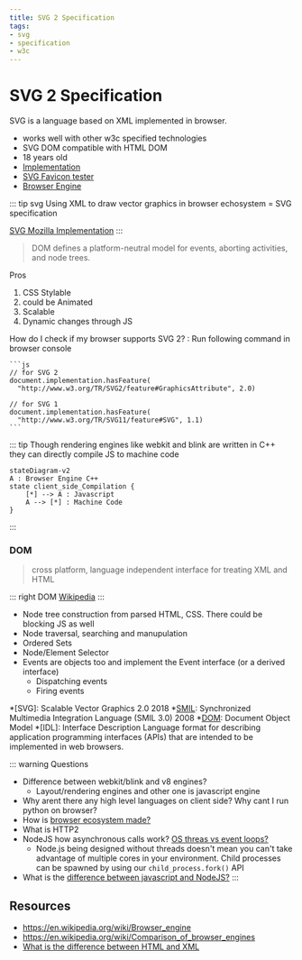 ```yaml
---
title: SVG 2 Specification
tags:
- svg
- specification
- w3c
---
```


# SVG 2 Specification

<TagLinks />

SVG is a language based on XML implemented in browser.
* works well with other w3c specified technologies
* SVG DOM compatible with HTML DOM
* 18 years old
* [Implementation](https://www.w3.org/Graphics/SVG/WG/wiki/Implementations)
* [SVG Favicon tester](http://xn--dahlstrm-t4a.net/svg/favicon/favicon.html)
* [Browser Engine](https://en.wikipedia.org/wiki/Browser_engine)

::: tip svg
Using XML to draw vector graphics in browser echosystem $=$ SVG specification

[SVG Mozilla Implementation](http://www.graphicalweb.org/2005/papers/MozillaSVG/index.html)
:::

> DOM defines a platform-neutral model for events, aborting activities, and node trees.

Pros

1. CSS Stylable
2. could be Animated
3. Scalable
4. Dynamic changes through JS


How do I check if my browser supports SVG 2?
:   Run following command in browser console

    ```js
    // for SVG 2
    document.implementation.hasFeature(
      "http://www.w3.org/TR/SVG2/feature#GraphicsAttribute", 2.0)

    // for SVG 1
    document.implementation.hasFeature(
      "http://www.w3.org/TR/SVG11/feature#SVG", 1.1)
    ```
::: tip
Though rendering engines like webkit and blink are written in C++ they can directly compile JS to machine code

```mermaid
stateDiagram-v2
A : Browser Engine C++
state client_side_Compilation {
    [*] --> A : Javascript
    A --> [*] : Machine Code
}
```
:::



### DOM

> cross platform, language independent interface for treating XML and HTML

::: right
DOM [   Wikipedia](https://en.wikipedia.org/wiki/Document_Object_Model)
:::

* Node tree construction from parsed HTML, CSS. There could be blocking JS as well
* Node traversal, searching and manupulation
* Ordered Sets
* Node/Element Selector
* Events are objects too and implement the Event interface (or a derived interface)
  * Dispatching events
  * Firing events




[specification]: https://www.w3.org/TR/SVG2/Overview.html
[SMIL]: https://www.w3.org/TR/2008/REC-SMIL3-20081201/
[DOM]: https://dom.spec.whatwg.org/
[blink]: https://www.chromium.org/blink

*[SVG]: Scalable Vector Graphics 2.0 2018
*[SMIL]: Synchronized Multimedia Integration Language (SMIL 3.0) 2008
*[DOM]: Document Object Model
*[IDL]: Interface Description Language format for describing application programming interfaces (APIs) that are intended to be implemented in web browsers.

<svg-container></svg-container>

::: warning Questions
* Difference between webkit/blink and v8 engines?
  * Layout/rendering engines and other one is javascript engine
* Why arent there any high level languages on client side? Why cant I run python on browser?
* How is [browser ecosystem made?](https://www.google.com/search?q=chrome+blink+architecture)
* What is HTTP2
* NodeJS how asynchronous calls work? [OS threas vs event loops?](https://nodejs.org/en/about/)
  * Node.js being designed without threads doesn't mean you can't take advantage of multiple cores in your environment. Child processes can be spawned by using our `child_process.fork()` API
* What is the [difference between javascript and NodeJS?](https://www.educba.com/javascript-vs-node-js/)
:::


## Resources

* https://en.wikipedia.org/wiki/Browser_engine
* https://en.wikipedia.org/wiki/Comparison_of_browser_engines
* [What is the difference between HTML and XML](https://www.guru99.com/xml-vs-html-difference.html#)

<Footer />
